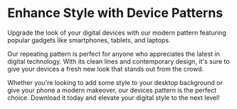 <!--font:Poppins-->

# Enhance Style with Device Patterns

Upgrade the look of your digital devices with our modern pattern featuring popular gadgets like smartphones, tablets, and laptops.

Our repeating pattern is perfect for anyone who appreciates the latest in digital technology. With its clean lines and contemporary design, it's sure to give your devices a fresh new look that stands out from the crowd.

Whether you're looking to add some style to your desktop background or give your phone a modern makeover, our devices pattern is the perfect choice. Download it today and elevate your digital style to the next level!

<!--

Write me markdown content of website with wallpaper:

"A wallpaper featuring a repeating pattern of sleek and modern digital devices, such as smartphones, tablets, and laptops."

The header of the page should not be copy of the text but rather a real content of the website which is using this wallpaper.


---


# Digital Devices Wallpaper

Decorate your desktop or mobile device with our sleek and modern digital devices wallpaper. This repeating pattern features a variety of popular gadgets, including smartphones, tablets, and laptops. 

With its clean lines and contemporary design, this wallpaper is perfect for tech enthusiasts, entrepreneurs, and anyone who appreciates the latest in digital technology. Whether you're looking to add some style to your workspace or simply want to show off your love for all things digital, our wallpaper is the perfect choice.

Download our digital devices wallpaper today and bring a touch of modern sophistication to your device!


---


Heading should not include word "wallpaper". The website should not be about the wallpaper itself, wallpaper is just a related background, rewrite whole content.


---


# Elevate Your Digital Style with Our Sleek and Modern Devices Pattern

Looking to add a touch of sophistication to your digital devices? Look no further than our sleek and modern pattern featuring popular gadgets such as smartphones, tablets, and laptops.

This repeating pattern is perfect for tech enthusiasts, entrepreneurs, and anyone who appreciates the latest in digital technology. With its clean lines and contemporary design, it's sure to elevate your digital style and make a statement wherever you go.

Whether you're looking to spruce up your desktop background or give your phone a fresh new look, our devices pattern is the perfect choice. Download it today and take your digital game to the next level!


---


Heading is too long, rewrite whole content.


---


# Modernize Your Digital Style with Our Devices Pattern

Upgrade the look of your digital devices with our sleek and modern pattern featuring popular gadgets like smartphones, tablets, and laptops.

Our repeating pattern is perfect for anyone who appreciates the latest in digital technology. With its clean lines and contemporary design, it's sure to give your devices a fresh new look that stands out from the crowd.

Whether you're looking to add some style to your desktop background or give your phone a modern makeover, our devices pattern is the perfect choice. Download it today and bring a touch of sophistication to your digital life!


---


Heading is too long, rewrite whole content.


---


# Elevate Your Digital Style with Our Modern Devices Pattern

Upgrade the look of your digital devices with our modern pattern featuring popular gadgets like smartphones, tablets, and laptops.

Our repeating pattern is perfect for anyone who appreciates the latest in digital technology. With its clean lines and contemporary design, it's sure to give your devices a fresh new look that stands out from the crowd.

Whether you're looking to add some style to your desktop background or give your phone a modern makeover, our devices pattern is the perfect choice. Download it today and elevate your digital style to the next level!


---


Write me a Google font which is best fitting for the website.

Pick from the list:
- Roboto
- Dancing Script
- Open Sans
- Exo 2
- Inter
- Great Vibes
- IBM Plex Sans
- Alegreya
- Raleway
- Montserrat
- Lobster
- Poppins
- Futura
- Playfair Display
- Barlow Condensed
- Lato
- Orbitron


Write just the font name nothing else.


---


Poppins

-->
